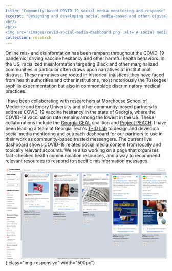 ```yaml
---
title: "Community-based COVID-19 social media monitoring and response"
excerpt: "Designing and developing social media-based and other digital tools to support partners in Black and Latinx communities in Georgia in addressing COVID-19 vaccine hesitancy and misinformation
<br/>
<br/>
<img src='/images/covid-social-media-dashboard.png' alt='A social media dashboard with COVID-19 related content' width='500' style='border:1px solid #bcc0c4'>"
collection: research
---
```


Online mis- and disinformation has been rampant throughout the COVID-19 pandemic, driving vaccine hesitancy and other harmful health behaviors. In the US, racialized misinformation targeting Black and other marginalized communities in particular often draws upon narratives of institutional distrust. These narratives are rooted in historical injustices they have faced from health authorities and other institutions, most notoriously the Tuskegee syphilis experimentation but also in commonplace discriminatory medical practices.

I have been collaborating with researchers at Morehouse School of Medicine and Emory University and other community-based partners to address COVID-19 vaccine hesitancy in the state of Georgia, where the COVID-19 vaccination rate remains among the lowest in the US. These collaborations include the [Georgia CEAL](https://www.msm.edu/news-center/coronavirusadvisory/GeorgiaCeal/georgiaceal.php) coalition and [Project PEACH](https://www.projectpeach.org/). I have been leading a team at Georgia Tech's [T+ID Lab](http://tid.gatech.edu/) to design and develop a social media monitoring and outreach dashboard for our partners to use in their work as community-based trusted messengers. The current live dashboard shows COVID-19 related social media content from locally and topically relevant accounts. We're also working on a page that organizes fact-checked health communication resources, and a way to recommend relevant resources to respond to specific misinformation messages.

![covid-social-media-dashboard](/images/covid-social-media-dashboard.png){:class="img-responsive" width="500px"}